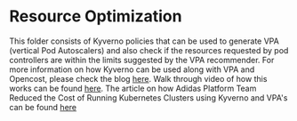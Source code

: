# Resource Optimization

This folder consists of Kyverno policies that can be used to generate VPA (vertical Pod Autoscalers) and also check if the resources requested by pod controllers are within the limits suggested by the VPA recommender. For more information on how Kyverno can be used along with VPA and Opencost, please check the blog [here](https://nirmata.com/2024/08/15/kubernetes-policy-driven-resource-optimization-with-kyverno/). Walk through video of how this works can be found [here](https://www.youtube.com/watch?v=QmZv22poxnI). The article on how Adidas Platform Team Reduced the Cost of Running Kubernetes Clusters using Kyverno and VPA's can be found [here](https://www.infoq.com/news/2024/07/adidas-kubernetes-cost-reduction/)

